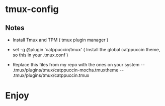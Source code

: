 # tmux-config

## Notes

- Install Tmux and TPM ( tmux plugin manager )

- set -g @plugin 'catppuccin/tmux' ( Install the global catppuccin theme, so this in your .tmux.conf )

- Replace this files from my repo with the ones on your system 
-- .tmux/plugins/tmux/catppuccin-mocha.tmuxtheme
-- .tmux/plugins/tmux/catppuccin.tmux

# Enjoy
